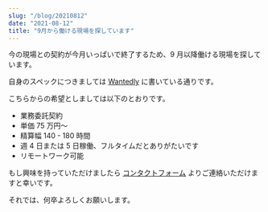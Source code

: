 ```yaml
---
slug: "/blog/20210812"
date: "2021-08-12"
title: "9月から働ける現場を探しています"
---
```


今の現場との契約が今月いっぱいで終了するため、9 月以降働ける現場を探しています。

自身のスペックにつきましては [Wantedly](https://www.wantedly.com/users/125337597) に書いている通りです。

こちらからの希望としましては以下のとおりです。

- 業務委託契約
- 単価 75 万円〜
- 精算幅 140 - 180 時間
- 週 4 日または 5 日稼働、フルタイムだとありがたいです
- リモートワーク可能

もし興味を持っていただけましたら [コンタクトフォーム](https://kk-web.link/contact) よりご連絡いただけますと幸いです。

それでは、何卒よろしくお願いします。
